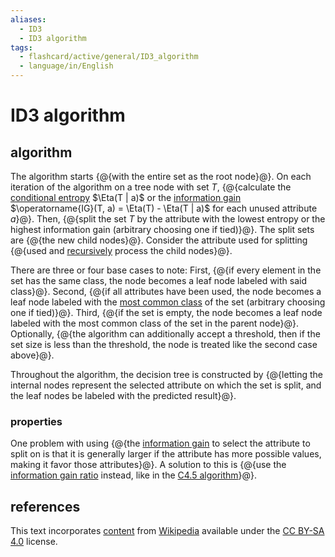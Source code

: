 ```yaml
---
aliases:
  - ID3
  - ID3 algorithm
tags:
  - flashcard/active/general/ID3_algorithm
  - language/in/English
---
```


# ID3 algorithm

## algorithm

The algorithm starts {@{with the entire set as the root node}@}. On each iteration of the algorithm on a tree node with set $T$, {@{calculate the [conditional entropy](conditional%20entropy.md#definition) $\Eta(T | a)$ or the [information gain](information%20gain%20(decision%20tree).md) $\operatorname{IG}(T, a) = \Eta(T) - \Eta(T | a)$ for each unused attribute $a$}@}. Then, {@{split the set $T$ by the attribute with the lowest entropy or the highest information gain (arbitrary choosing one if tied)}@}. The split sets are {@{the new child nodes}@}. Consider the attribute used for splitting {@{used and [recursively](recursion%20(computer%20science).md) process the child nodes}@}. <!--SR:!2026-11-29,729,330!2025-11-03,422,310!2025-08-09,342,290!2024-12-07,179,310!2025-04-05,274,330-->

There are three or four base cases to note: First, {@{if every element in the set has the same class, the node becomes a leaf node labeled with said class}@}. Second, {@{if all attributes have been used, the node becomes a leaf node labeled with the [most common class](mode%20(statistics).md) of the set (arbitrary choosing one if tied)}@}. Third, {@{if the set is empty, the node becomes a leaf node labeled with the most common class of the set in the parent node}@}. Optionally, {@{the algorithm can additionally accept a threshold, then if the set size is less than the threshold, the node is treated like the second case above}@}. <!--SR:!2025-01-01,164,270!2026-12-16,746,330!2025-12-20,401,270!2025-03-11,197,250-->

Throughout the algorithm, the decision tree is constructed by {@{letting the internal nodes represent the selected attribute on which the set is split, and the leaf nodes be labeled with the predicted result}@}. <!--SR:!2025-03-16,225,290-->

### properties

One problem with using {@{the [information gain](information%20gain%20(decision%20tree).md) to select the attribute to split on is that it is generally larger if the attribute has more possible values, making it favor those attributes}@}. A solution to this is {@{use the [information gain ratio](information%20gain%20ratio.md) instead, like in the [C4.5 algorithm](C4.5%20algorithm.md)}@}. <!--SR:!2026-08-20,652,330!2025-12-09,420,310-->

## references

This text incorporates [content](https://en.wikipedia.org/wiki/ID3_algorithm) from [Wikipedia](Wikipedia.md) available under the [CC BY-SA 4.0](https://creativecommons.org/licenses/by-sa/4.0/) license.

